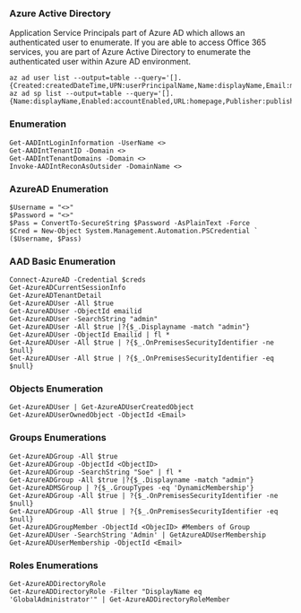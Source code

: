 ### Azure Active Directory
Application Service Principals part of Azure AD which allows an authenticated user to enumerate. If you are able to access Office 365 services, you are part of Azure Active Directory to enumerate the authenticated user within Azure AD environment. 

```
az ad user list --output=table --query='[].{Created:createdDateTime,UPN:userPrincipalName,Name:displayName,Email:mail,UserId:mailNickname,Enabled:accountEnabled}'
az ad sp list --output=table --query='[].{Name:displayName,Enabled:accountEnabled,URL:homepage,Publisher:publisherName,MetadataURL:samlMetadataUrl}'
```

### Enumeration
```
Get-AADIntLoginInformation -UserName <>
Get-AADIntTenantID -Domain <>
Get-AADIntTenantDomains -Domain <>
Invoke-AADIntReconAsOutsider -DomainName <>
```
### AzureAD Enumeration


```
$Username = "<>"
$Password = "<>"
$Pass = ConvertTo-SecureString $Password -AsPlainText -Force
$Cred = New-Object System.Management.Automation.PSCredential `
($Username, $Pass)
```
### AAD Basic Enumeration
```
Connect-AzureAD -Credential $creds
Get-AzureADCurrentSessionInfo
Get-AzureADTenantDetail
Get-AzureADUser -All $true
Get-AzureADUser -ObjectId emailid
Get-AzureADUser -SearchString "admin"
Get-AzureADUser -All $true |?{$_.Displayname -match "admin"}
Get-AzureADUser -ObjectId Emailid | fl *
Get-AzureADUser -All $true | ?{$_.OnPremisesSecurityIdentifier -ne $null}
Get-AzureADUser -All $true | ?{$_.OnPremisesSecurityIdentifier -eq $null}

```
### Objects Enumeration
```
Get-AzureADUser | Get-AzureADUserCreatedObject
Get-AzureADUserOwnedObject -ObjectId <Email>
```
### Groups Enumerations
```
Get-AzureADGroup -All $true
Get-AzureADGroup -ObjectId <ObjectID>
Get-AzureADGroup -SearchString "Soe" | fl *
Get-AzureADGroup -All $true |?{$_.Displayname -match "admin"}
Get-AzureADMSGroup | ?{$_.GroupTypes -eq 'DynamicMembership'}
Get-AzureADGroup -All $true | ?{$_.OnPremisesSecurityIdentifier -ne $null}
Get-AzureADGroup -All $true | ?{$_.OnPremisesSecurityIdentifier -eq $null}
Get-AzureADGroupMember -ObjectId <ObjecID> #Members of Group
Get-AzureADUser -SearchString 'Admin' | GetAzureADUserMembership
Get-AzureADUserMembership -ObjectId <Email>
```
### Roles Enumerations
```
Get-AzureADDirectoryRole
Get-AzureADDirectoryRole -Filter "DisplayName eq 'GlobalAdministrator'" | Get-AzureADDirectoryRoleMember
```
